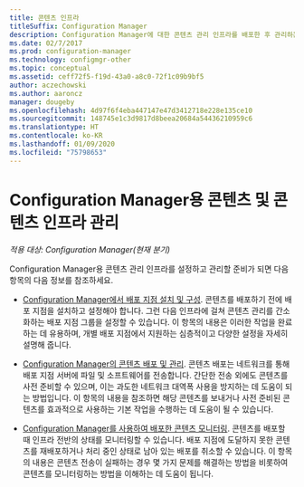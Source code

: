 ```yaml
---
title: 콘텐츠 인프라
titleSuffix: Configuration Manager
description: Configuration Manager에 대한 콘텐츠 관리 인프라를 배포한 후 관리하는 방법을 알아봅니다.
ms.date: 02/7/2017
ms.prod: configuration-manager
ms.technology: configmgr-other
ms.topic: conceptual
ms.assetid: ceff72f5-f19d-43a0-a8c0-72f1c09b9bf5
author: aczechowski
ms.author: aaroncz
manager: dougeby
ms.openlocfilehash: 4d97f6f4eba447147e47d3412718e228e135ce10
ms.sourcegitcommit: 148745e1c3d9817d8beea20684a54436210959c6
ms.translationtype: HT
ms.contentlocale: ko-KR
ms.lasthandoff: 01/09/2020
ms.locfileid: "75798653"
---
```

# <a name="manage-content-and-content-infrastructure-for-configuration-manager"></a>Configuration Manager용 콘텐츠 및 콘텐츠 인프라 관리

*적용 대상: Configuration Manager(현재 분기)*

Configuration Manager용 콘텐츠 관리 인프라를 설정하고 관리할 준비가 되면 다음 항목의 다음 정보를 참조하세요.  

-   [Configuration Manager에서 배포 지점 설치 및 구성](../../../../core/servers/deploy/configure/install-and-configure-distribution-points.md). 콘텐츠를 배포하기 전에 배포 지점을 설치하고 설정해야 합니다. 그런 다음 인프라에 걸쳐 콘텐츠 관리를 간소화하는 배포 지점 그룹을 설정할 수 있습니다. 이 항목의 내용은 이러한 작업을 완료하는 데 유용하며, 개별 배포 지점에서 지원하는 심층적이고 다양한 설정을 자세히 설명해 줍니다.  

-   [Configuration Manager의 콘텐츠 배포 및 관리](../../../../core/servers/deploy/configure/deploy-and-manage-content.md). 콘텐츠 배포는 네트워크를 통해 배포 지점 서버에 파일 및 소프트웨어를 전송합니다. 간단한 전송 외에도 콘텐츠를 사전 준비할 수 있으며, 이는 과도한 네트워크 대역폭 사용을 방지하는 데 도움이 되는 방법입니다. 이 항목의 내용을 참조하면 해당 콘텐츠를 보내거나 사전 준비된 콘텐츠를 효과적으로 사용하는 기본 작업을 수행하는 데 도움이 될 수 있습니다.  

-   [Configuration Manager를 사용하여 배포한 콘텐츠 모니터링](../../../../core/servers/deploy/configure/monitor-content-you-have-distributed.md). 콘텐츠를 배포할 때 인프라 전반의 상태를 모니터링할 수 있습니다. 배포 지점에 도달하지 못한 콘텐츠를 재배포하거나 처리 중인 상태로 남아 있는 배포를 취소할 수 있습니다. 이 항목의 내용은 콘텐츠 전송이 실패하는 경우 몇 가지 문제를 해결하는 방법을 비롯하여 콘텐츠를 모니터링하는 방법을 이해하는 데 도움이 됩니다.  
